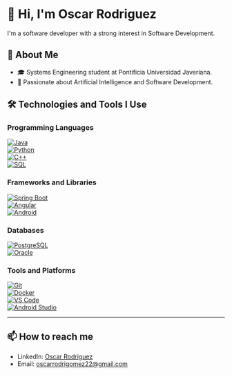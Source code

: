 # 👋 Hi, I'm Oscar Rodriguez

I'm a software developer with a strong interest in Software Development.

## 🚀 About Me

- 🎓 Systems Engineering student at Pontificia Universidad Javeriana.  
- 🧠 Passionate about Artificial Intelligence and Software Development.

## 🛠️ Technologies and Tools I Use

### Programming Languages  
[![Java](https://img.shields.io/badge/Java-007396?style=for-the-badge&logo=java&logoColor=white)](https://www.java.com/)  
[![Python](https://img.shields.io/badge/Python-3776AB?style=for-the-badge&logo=python&logoColor=white)](https://www.python.org/)  
[![C++](https://img.shields.io/badge/C++-00599C?style=for-the-badge&logo=c%2b%2b&logoColor=white)](https://isocpp.org/)  
[![SQL](https://img.shields.io/badge/SQL-4479A1?style=for-the-badge&logo=sqlite&logoColor=white)](https://www.sqlite.org/)

### Frameworks and Libraries  
[![Spring Boot](https://img.shields.io/badge/Spring_Boot-6DB33F?style=for-the-badge&logo=spring-boot&logoColor=white)](https://spring.io/projects/spring-boot)  
[![Angular](https://img.shields.io/badge/Angular-DD0031?style=for-the-badge&logo=angular&logoColor=white)](https://angular.io/)  
[![Android](https://img.shields.io/badge/Android-3DDC84?style=for-the-badge&logo=android&logoColor=white)](https://developer.android.com/)

### Databases  
[![PostgreSQL](https://img.shields.io/badge/PostgreSQL-316192?style=for-the-badge&logo=postgresql&logoColor=white)](https://www.postgresql.org/)  
[![Oracle](https://img.shields.io/badge/Oracle-F80000?style=for-the-badge&logo=oracle&logoColor=white)](https://www.oracle.com/database/)

### Tools and Platforms  
[![Git](https://img.shields.io/badge/Git-F05032?style=for-the-badge&logo=git&logoColor=white)](https://git-scm.com/)  
[![Docker](https://img.shields.io/badge/Docker-2496ED?style=for-the-badge&logo=docker&logoColor=white)](https://www.docker.com/)    
[![VS Code](https://img.shields.io/badge/VS_Code-007ACC?style=for-the-badge&logo=visual-studio-code&logoColor=white)](https://code.visualstudio.com/)  
[![Android Studio](https://img.shields.io/badge/Android_Studio-3DDC84?style=for-the-badge&logo=android-studio&logoColor=white)](https://developer.android.com/studio)

---

## 📫 How to reach me

- LinkedIn: [Oscar Rodriguez](https://www.linkedin.com/in/oscar-rodriguez-gomez)  
- Email: [oscarrodrigomez22@gmail.com](mailto:oscarrodrigomez22@gmail.com)
